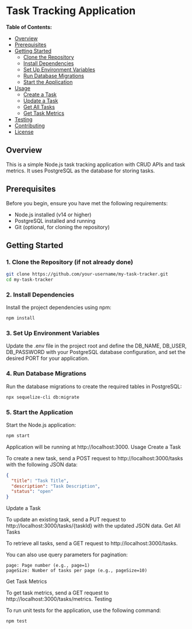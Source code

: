 # Task Tracking Application

**Table of Contents:**

- [Overview](#overview)
- [Prerequisites](#prerequisites)
- [Getting Started](#getting-started)
  - [Clone the Repository](#1-clone-the-repository-if-not-already-done)
  - [Install Dependencies](#2-install-dependencies)
  - [Set Up Environment Variables](#3-set-up-environment-variables)
  - [Run Database Migrations](#4-run-database-migrations)
  - [Start the Application](#5-start-the-application)
- [Usage](#usage)
  - [Create a Task](#create-a-task)
  - [Update a Task](#update-a-task)
  - [Get All Tasks](#get-all-tasks)
  - [Get Task Metrics](#get-task-metrics)
- [Testing](#testing)
- [Contributing](#contributing)
- [License](#license)

## Overview

This is a simple Node.js task tracking application with CRUD APIs and task metrics. It uses PostgreSQL as the database for storing tasks.

## Prerequisites

Before you begin, ensure you have met the following requirements:

- Node.js installed (v14 or higher)
- PostgreSQL installed and running
- Git (optional, for cloning the repository)

## Getting Started

### 1. Clone the Repository (if not already done)

```bash
git clone https://github.com/your-username/my-task-tracker.git
cd my-task-tracker
```

### 2. Install Dependencies

Install the project dependencies using npm:

```bash
npm install
```

### 3. Set Up Environment Variables

Update the .env file in the project root and define the  DB_NAME, DB_USER, DB_PASSWORD with your PostgreSQL database configuration, and set the desired PORT for your application.

### 4. Run Database Migrations

Run the database migrations to create the required tables in PostgreSQL:

```bash
npx sequelize-cli db:migrate
```

### 5. Start the Application

Start the Node.js application:

```bash
npm start
```

Application will be running at http://localhost:3000.
Usage
Create a Task

To create a new task, send a POST request to http://localhost:3000/tasks with the following JSON data:

```json
{
  "title": "Task Title",
  "description": "Task Description",
  "status": "open"
}
```

Update a Task

To update an existing task, send a PUT request to http://localhost:3000/tasks/{taskId} with the updated JSON data.
Get All Tasks

To retrieve all tasks, send a GET request to http://localhost:3000/tasks.

You can also use query parameters for pagination:

    page: Page number (e.g., page=1)
    pageSize: Number of tasks per page (e.g., pageSize=10)

Get Task Metrics

To get task metrics, send a GET request to http://localhost:3000/tasks/metrics.
Testing

To run unit tests for the application, use the following command:

```bash
npm test
```
